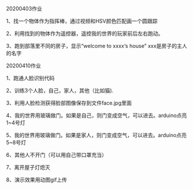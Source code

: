 20200403作业

1、找一个物体作为指挥棒，通过视频和HSV颜色匹配画一个圆跟踪

2、利用找到的物体作为遥控器，遥控我的世界的玩家前后左右跑动。

3、跑到部落里不同的房子，显示“welcome to xxxx‘s house” xxx是房子的主人的名字

20200410作业

1、跑通人脸识别代码

2、训练3个人脸，自己，家人，其他（比如猫).

3、利用人脸检测获得脸部图像保存到文件face.jpg里面

4、我的世界用玻璃做门。如果是自己，则门变成空气，可以进去。arduino点亮1~4号灯

5、我的世界用玻璃做门。如果是家人，则门变成空气，可以进去。arduino点亮5~8号灯

6、其他人不开门（可以用自己带口罩充当）

7、离开屋子灯熄灭

8、演示效果用动图gif上传

